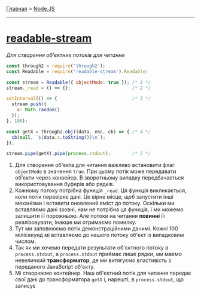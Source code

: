 [Главная](../README.md#readme) > [Node.JS](../README_NODEJS.md#readme)

***

# [readable-stream](https://www.npmjs.com/package/readable-stream)

*Для створення об'єктних потоків для читання*

```javascript
const through2 = require('through2');
const Readable = require('readable-stream').Readable;

const stream = Readable({ objectMode: true }); /* 1 */
stream._read = () => {};                       /* 2 */

setInterval(() => {                            /* 3 */
  stream.push({
    x: Math.random()
  });
}, 100);

const getX = through2.obj((data, enc, cb) => { /* 4 */
  cb(null, `${data.x.toString()}\n`);
});

stream.pipe(getX).pipe(process.stdout);        /* 5 */
```

1. Для створення об'єкта для читання важливо встановити флаг `objectMode` в значення `true`. При цьому потік може передавати об'єкти через конвейєр. В зворотньому випадку передбачається використовування буферів або рядків.
2. Кожному потоку потрібна функція `_read`. Ця функція викликається, коли потік перевіряє дані. Це вірне місце, щоб запустити інші механізми і вставити оновлений вміст до потоку. Оскільки ми вставляємо дані ззовні, нам не потрібна ця функція, і ми можемо залишити її порожньою. Але потоки на читання **повинні** її реалізовувати, інакше ми отримаємо помилку.
3. Тут ми заповнюємо потік демонстраційними данимі. Кожні 100 мілісекунд мі вставляємо до нашого потоку об'єкт із випадковим числом.
4. Так як ми хочемо передати результати об'єктного потоку в `process.stdout`, а `process.stdout` приймає лише рядки, ми маємо невеличкий **трансформатор**, де ми витягуємо властивість з переданого JavaScript об'єкту.
5. Мі створюємо контейнер. Наш об'єктний потік для читання передає свої дані до трансформатора `getX` і, нарешті, в `process.stdout`, що записує
